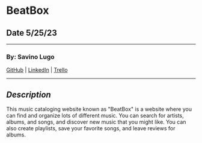 # BeatBox

## Date 5/25/23

---

### By: Savino Lugo

[GitHub](https://github.com/SavinoLugo) | [LinkedIn](https://www.linkedin.com/in/savinolugo/) | [Trello](https://trello.com/b/LkZT1O4J/music-catalog)

---

## **_Description_**

This music cataloging website known as "BeatBox" is a website where you can find and organize lots of different music. You can search for artists, albums, and songs, and discover new music that you might like. You can also create playlists, save your favorite songs, and leave reviews for albums.
